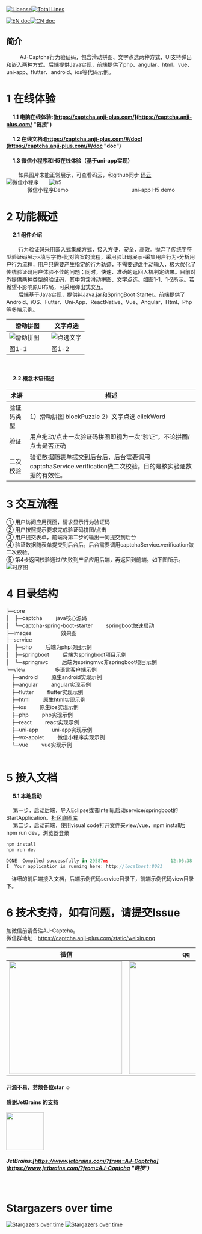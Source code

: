 [![License](https://img.shields.io/badge/license-Apache%202-4EB1BA.svg)](https://www.apache.org/licenses/LICENSE-2.0.html)[![Total Lines](https://tokei.rs/b1/github/anji-plus/captcha?category=lines)](https://github.com/anji-plus/captcha)

[![EN doc](https://img.shields.io/badge/document-English-blue.svg)](README.md)[![CN doc](https://img.shields.io/badge/文档-中文版-blue.svg)](README_CN.md)

## 简介
&emsp; &emsp; AJ-Captcha行为验证码，包含滑动拼图、文字点选两种方式，UI支持弹出和嵌入两种方式。后端提供Java实现，前端提供了php、angular、html、vue、uni-app、flutter、android、ios等代码示例。

# 1 在线体验
#### &emsp; 1.1 电脑在线体验:[https://captcha.anji-plus.com/](https://captcha.anji-plus.com/ "链接")
#### &emsp; 1.2 在线文档:[https://captcha.anji-plus.com/#/doc](https://captcha.anji-plus.com/#/doc "doc")<br>
#### &emsp; 1.3 微信小程序和H5在线体验（基于uni-app实现）
 &emsp;&emsp; 如果图片未能正常展示，可查看码云，和github同步 [码云]( https://gitee.com/anji-plus/captcha "码云")<br>
 ![微信小程序](https://captcha.anji-plus.com/static/8cm.jpg  "微信小程序")&emsp;&emsp;![h5](https://images.gitee.com/uploads/images/2020/0429/174246_c33e3fa3_1728982.png "h5.png")<br>
 &emsp;&emsp;&emsp;&emsp;微信小程序Demo&emsp;&emsp;&emsp;&emsp;&emsp;&emsp;&emsp;&emsp;&emsp;&emsp;&emsp;&emsp;uni-app H5 demo

# 2 功能概述
#### &emsp; 2.1 组件介绍
 &emsp;&emsp; 行为验证码采用嵌入式集成方式，接入方便，安全，高效。抛弃了传统字符型验证码展示-填写字符-比对答案的流程，采用验证码展示-采集用户行为-分析用户行为流程，用户只需要产生指定的行为轨迹，不需要键盘手动输入，极大优化了传统验证码用户体验不佳的问题；同时，快速、准确的返回人机判定结果。目前对外提供两种类型的验证码，其中包含滑动拼图、文字点选。如图1-1、1-2所示。若希望不影响原UI布局，可采用弹出式交互。<br>
 &emsp;&emsp; 后端基于Java实现，提供纯Java.jar和SpringBoot Starter。前端提供了Android、iOS、Futter、Uni-App、ReactNative、Vue、Angular、Html、Php等多端示例。<br>
 
| 滑动拼图 | 文字点选 |
| --- | --- |
|![滑动拼图](https://captcha.anji-plus.com/static/blockPuzzle.png "滑动拼图")&emsp;|![点选文字](https://captcha.anji-plus.com/static/clickWord.png "点选文字")|
| 图1-1 | 图1-2 |
 <br>

#### &emsp; 2.2 概念术语描述
| 术语  | 描述  |
| ------------ | ------------ |
| 验证码类型 | 1）滑动拼图 blockPuzzle  2）文字点选 clickWord|
| 验证  |  用户拖动/点击一次验证码拼图即视为一次“验证”，不论拼图/点击是否正确 |
| 二次校验  | 验证数据随表单提交到后台后，后台需要调用captchaService.verification做二次校验。目的是核实验证数据的有效性。  |

# 3 交互流程
①	用户访问应用页面，请求显示行为验证码<br>
②	用户按照提示要求完成验证码拼图/点击<br>
③	用户提交表单，前端将第二步的输出一同提交到后台<br>
④	验证数据随表单提交到后台后，后台需要调用captchaService.verification做二次校验。<br>
⑤	第4步返回校验通过/失败到产品应用后端，再返回到前端。如下图所示。
![时序图](https://captcha.anji-plus.com/static/shixu.png "时序图")

# 4 目录结构
├─core<br>
│&emsp;├─captcha   &emsp;&emsp;    java核心源码<br>
│&emsp;└─captcha-spring-boot-starter    &emsp;&emsp;    springboot快速启动<br>
├─images    &emsp;&emsp;&emsp;&emsp;&emsp;    效果图<br>
├─service<br>
│&emsp;├─php   &emsp;&emsp;    后端为php项目示例<br>
│&emsp;├─springboot   &emsp;&emsp;    后端为springboot项目示例<br>
│&emsp;└─springmvc    &emsp;&emsp;    后端为springmvc非springboot项目示例<br>
└─view    &emsp;&emsp;&emsp;&emsp;&emsp;    多语言客户端示例<br>
&emsp;├─android    &emsp;&emsp;    原生android实现示例<br>
&emsp;├─angular    &emsp;&emsp;    angular实现示例<br>
&emsp;├─flutter    &emsp;&emsp;    flutter实现示例<br>
&emsp;├─html    &emsp;&emsp;    原生html实现示例<br>
&emsp;├─ios    &emsp;&emsp;    原生ios实现示例<br>
&emsp;├─php    &emsp;&emsp;    php实现示例<br>
&emsp;├─react    &emsp;&emsp;    react实现示例<br>
&emsp;├─uni-app    &emsp;&emsp;    uni-app实现示例<br>
&emsp;├─wx-applet    &emsp;&emsp;    微信小程序实现示例<br>
&emsp;└─vue    &emsp;&emsp;    vue实现示例<br>
&emsp;

# 5 接入文档
#### &emsp; 5.1 本地启动
&emsp; 第一步，启动后端，导入Eclipse或者Intellij,启动service/springboot的StartApplication。[社区底图库](https://gitee.com/anji-plus/AJ-Captcha-Images)<br>
&emsp; 第二步，启动前端，使用visual code打开文件夹view/vue，npm install后npm run dev，浏览器登录<br>
```js
npm install
npm run dev

DONE  Compiled successfully in 29587ms                       12:06:38
I  Your application is running here: http://localhost:8081
``` 
&emsp;详细的前后端接入文档，后端示例代码service目录下，前端示例代码view目录下。


# 6 技术支持，如有问题，请提交Issue
加微信前请备注AJ-Captcha。
<br>微信群地址：https://captcha.anji-plus.com/static/weixin.png

| 微信 | qq |
| --- | --- |
|<img src="https://captcha.anji-plus.com/static/weixin.png" width = "300" height = "300" div align=left />|<img src="https://captcha.anji-plus.com/static/qq.png" width = "300" height = "300" div align=left />|

 #### 开源不易，劳烦各位star ☺

#### 感谢JetBrains 的支持
<img src="https://captcha.anji-plus.com/static/jetbrains.png" width = "100" height = "100"/>

##### JetBrains:[https://www.jetbrains.com/?from=AJ-Captcha](https://www.jetbrains.com/?from=AJ-Captcha "链接")

<br>

# Stargazers over time
[![Stargazers over time](https://whnb.wang/img/anji-plus/captcha?e=604800)](https://whnb.wang/anji-plus/captcha?e=604800)
[![Stargazers over time](https://starchart.cc/anji-plus/captcha.svg)](https://starchart.cc/anji-plus/captcha)
